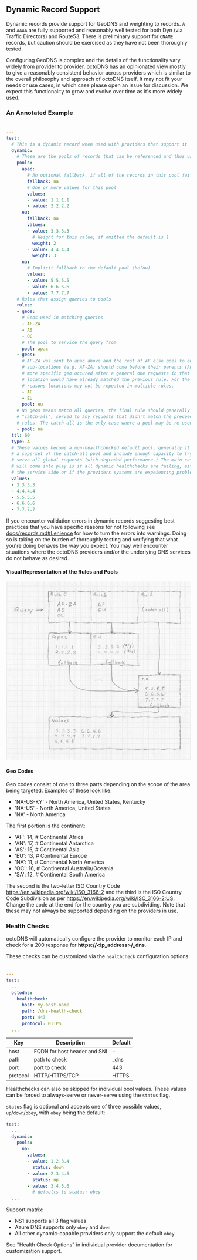 ## Dynamic Record Support

Dynamic records provide support for GeoDNS and weighting to records. `A` and `AAAA` are fully supported and reasonably well tested for both Dyn (via Traffic Directors) and Route53. There is preliminary support for `CNAME` records, but caution should be exercised as they have not been thoroughly tested.

Configuring GeoDNS is complex and the details of the functionality vary widely from provider to provider. octoDNS has an opinionated view mostly to give a reasonably consistent behavior across providers which is similar to the overall philosophy and approach of octoDNS itself. It may not fit your needs or use cases, in which case please open an issue for discussion. We expect this functionality to grow and evolve over time as it's more widely used.

### An Annotated Example

```yaml

---
test:
  # This is a dynamic record when used with providers that support it
  dynamic:
    # These are the pools of records that can be referenced and thus used by rules
    pools:
      apac:
        # An optional fallback, if all of the records in this pool fail this pool should be tried
        fallback: na
        # One or more values for this pool
        values:
        - value: 1.1.1.1
        - value: 2.2.2.2
      eu:
        fallback: na
        values:
        - value: 3.3.3.3
          # Weight for this value, if omitted the default is 1
          weight: 2
        - value: 4.4.4.4
          weight: 3
      na:
        # Implicit fallback to the default pool (below)
        values:
        - value: 5.5.5.5
        - value: 6.6.6.6
        - value: 7.7.7.7
    # Rules that assign queries to pools
    rules:
    - geos:
      # Geos used in matching queries
      - AF-ZA
      - AS
      - OC
      # The pool to service the query from
      pool: apac
    - geos:
      # AF-ZA was sent to apac above and the rest of AF else goes to eu here,
      # sub-locations (e.g. AF-ZA) should come before their parents (AF.) If a
      # more specific geo occured after a general one requests in that
      # location would have already matched the previous rule. For the same
      # reasons locations may not be repeated in multiple rules.
      - AF
      - EU
      pool: eu
    # No geos means match all queries, the final rule should generally be a
    # "catch-all", served to any requests that didn't match the preceeding
    # rules. The catch-all is the only case where a pool may be re-used.
    - pool: na
  ttl: 60
  type: A
  # These values become a non-healthchecked default pool, generally it should be
  # a superset of the catch-all pool and include enough capacity to try and
  # serve all global requests (with degraded performance.) The main case they
  # will come into play is if all dynamic healthchecks are failing, either on
  # the service side or if the providers systems are expeiencing problems.
  values:
  - 3.3.3.3
  - 4.4.4.4
  - 5.5.5.5
  - 6.6.6.6
  - 7.7.7.7
```

If you encounter validation errors in dynamic records suggesting best practices that you have specific reasons for not following see [docs/records.md#Lenience](/docs/records.md#Lenience) for how to turn the errors into warnings. Doing so is taking on the burden of thoroughly testing and verifying that what you're doing behaves the way you expect. You may well encounter situations where the octoDNS providers and/or the underlying DNS services do not behave as desired.

#### Visual Representation of the Rules and Pools

![Diagram of the example records rules and pools](assets/dynamic-rules-and-pools.jpg)

#### Geo Codes

Geo codes consist of one to three parts depending on the scope of the area being targeted. Examples of these look like:

* 'NA-US-KY' - North America, United States, Kentucky
* 'NA-US' - North America, United States
* 'NA' - North America

The first portion is the continent:

* 'AF': 14,  # Continental Africa
* 'AN': 17,  # Continental Antarctica
* 'AS': 15,  # Continental Asia
* 'EU': 13,  # Continental Europe
* 'NA': 11,  # Continental North America
* 'OC': 16,  # Continental Australia/Oceania
* 'SA': 12,  # Continental South America

The second is the two-letter ISO Country Code https://en.wikipedia.org/wiki/ISO_3166-2 and the third is the ISO Country Code Subdivision as per https://en.wikipedia.org/wiki/ISO_3166-2:US. Change the code at the end for the country you are subdividing. Note that these may not always be supported depending on the providers in use.

### Health Checks

octoDNS will automatically configure the provider to monitor each IP and check for a 200 response for **https://<ip_address>/_dns**.

These checks can be customized via the `healthcheck` configuration options.

```yaml

---
test:
  ...
  octodns:
    healthcheck:
      host: my-host-name
      path: /dns-health-check
      port: 443
      protocol: HTTPS
  ...
```

| Key  | Description | Default |
|--|--|--|
| host | FQDN for host header and SNI | - |
| path | path to check | _dns |
| port | port to check | 443 |
| protocol | HTTP/HTTPS/TCP | HTTPS |

Healthchecks can also be skipped for individual pool values. These values can be forced to always-serve or never-serve using the `status` flag.

`status` flag is optional and accepts one of three possible values, `up`/`down`/`obey`, with `obey` being the default:

```yaml
test:
  ...
  dynamic:
    pools:
      na:
        values:
        - value: 1.2.3.4
          status: down
        - value: 2.3.4.5
          status: up
        - value: 3.4.5.6
          # defaults to status: obey
  ...
```

Support matrix:
* NS1 supports all 3 flag values
* Azure DNS supports only `obey` and `down`
* All other dynamic-capable providers only support the default `obey`

See "Health Check Options" in individual provider documentation for customization support.

